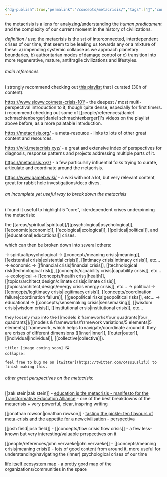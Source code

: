 ```yaml
---
{"dg-publish":true,"permalink":"/concepts/metacrisis/","tags":["🌿","concept","metacrisis"],"created":"2023-10-31T15:56:54.956-03:00","updated":"2024-07-25T00:21:07.348-03:00"}
---
```


the metacrisis is a lens for analyzing/understanding the *human predicament* and the complexity of our current moment in the history of civilizations.

*definition i use:* the metacrisis is the set of interconnected, interdependent crises of our time, that seem to be leading us towards any or a mixture of these: a) impending systemic collapse as we approach planetary boundaries, b) authoritarian modes of damage control or c) transition into more regenerative, mature, antifragile civilizations and lifestyles.

###### main references

i strongly recommend checking out [this playlist](https://www.youtube.com/playlist?list=PLj8H7uBaUwDvd18QrEPugPMD5Z6Y0W-vB) that i curated (30h of content).

https://www.sloww.co/meta-crisis-101/ - the deepest / most multi-perspectival introduction to it, though quite dense, especially for first timers. i recommend checking out some of [[people/references/daniel schmachtenberger\|daniel schmachtenberger]]'s videos on the playlist above before, as a more palatable introduction.

https://metacrisis.org/ - a meta-resource - links to lots of other great content and resources.

https://wiki.metacrisis.xyz/ - a great and extensive index of perspectives for diagnosis, response patterns and projects addressing multiple parts of it.

https://metacrisis.xyz/ - a few particularly influential folks trying to curate, articulate and coordinate around the metacrisis.

https://www.gameb.wiki/ - a wiki with not a lot, but very relevant content, great for rabbit hole investigations/deep dives.

###### an incomplete yet useful way to break down the metacrisis

i found it useful to highlight 5 "core", interdependent crises underpinning the metacrisis:

the [[areas/spiritual\|spiritual]]/[[psychological\|psychological]], [[economic\|economic]], [[ecological\|ecological]], [[political\|political]], and [[educational\|educational]] crises.

which can then be broken down into several others:

-> spiritual/psychological -> [[concepts/meaning crisis\|meaning]], [[existential crisis\|existential crisis]], [[intimacy crisis\|intimacy crisis]], etc...
-> economic -> [[financial crisis\|financial crisis]], [[technological risk\|technological risk]], [[concepts/capability crisis\|capability crisis]], etc...
-> ecological -> [[concepts/health crisis\|health]], [[topics/architect;design/climate crisis\|climate crisis]], [[topics/architect;design/energy crisis\|energy crisis]], etc...
-> political -> [[concepts/legitimacy crisis\|legitimacy crisis]], [[concepts/coordination failure\|coordination failure]], [[geopolitical risks\|geopolitical risks]], etc...
-> educational -> [[concepts/sensemaking crisis\|sensemaking]], [[wisdom crisis\|wisdom crisis]], [[institutional crisis\|institutional crisis]], etc...

they loosely map into the [[models & frameworks/four quadrants\|four quadrants]]/[[models & frameworks/framework variations/5 elements\|5 elements]] framework, which helps to navigate/coordinate around it. they are crises of different dimensions ([[inner\|inner]], [[outer\|outer]], [[individual\|individual]], [[collective\|collective]]).

```ad-warning
title: [image coming soon] 🖼
collapse:

feel free to bug me on [twitter](https://twitter.com/c4ss1usl1f3) to finish making this.
```

###### other great perspectives on the metacrisis:

[[zak stein\|zak stein]] - [education is the metacrisis - manifesto for the Transformative Education Alliance](https://systems-souls-society.com/education-is-the-metacrisis/) - one of the best breakdowns of the metacrisis + very powerful, clear, inspiring writing

[[jonathan rowson\|jonathan rowson]] - [tasting the pickle: ten flavours of meta-crisis and the appetite for a new civilisation](https://systems-souls-society.com/tasting-the-pickle-ten-flavours-of-meta-crisis-and-the-appetite-for-a-new-civilisation/) - perspectiva

[[josh field\|josh field]] - [[concepts/flow crisis\|flow crisis]] - a few less-known but very interesting/valuable perspectives on it

[[people/references/john vervaeke\|john vervaeke]] - [[concepts/meaning crisis\|meaning crisis]] - lots of good content from around it, more useful for understanding/navigating the (inner) psychological crises of our time

[life itself ecosystem map](https://ecosystem.lifeitself.us/) - a pretty good map of the organizations/communities in the space